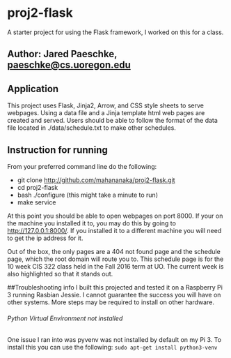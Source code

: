 # proj2-flask
A starter project for using the Flask framework, I worked on this 
for a class.

## Author: Jared Paeschke, paeschke@cs.uoregon.edu

## Application
This project uses Flask, Jinja2, Arrow, and CSS style sheets to 
serve webpages. Using a data file and a Jinja template html web 
pages are created and served. Users should be able to follow 
the format of the data file located in ./data/schedule.txt to 
make other schedules.

## Instruction for running
From your preferred command line do the following:
* git clone http://github.com/mahananaka/proj2-flask.git
* cd proj2-flask
* bash ./configure (this might take a minute to run)
* make service

At this point you should be able to open webpages on port 8000.
If your on the machine you installed it to, you may do this 
by going to http://127.0.0.1:8000/. If you installed it to a
different machine you will need to get the ip address for it.

Out of the box, the only pages are a 404 not found page and the 
schedule page, which the root domain will route you to. This 
schedule page is for the 10 week CIS 322 class held in the 
Fall 2016 term at UO. The current week is also highlighted so
that it stands out.

##Troubleshooting info
I built this projected and tested it on a Raspberry Pi 3 running Rasbian 
Jessie. I cannot guarantee the success you will have on other systems. 
More steps may be required to install on other hardware.

###### Python Virtual Environment not installed
One issue I ran into was pyvenv was not installed by default on my Pi 3.
To install this you can use the following:
`sudo apt-get install python3-venv`
